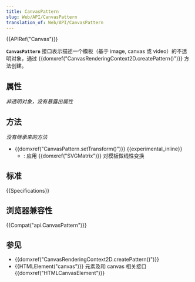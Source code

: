 ```yaml
---
title: CanvasPattern
slug: Web/API/CanvasPattern
translation_of: Web/API/CanvasPattern
---
```

{{APIRef("Canvas")}}

**`CanvasPattern`** 接口表示描述一个模板（基于 image, canvas 或 video）的不透明对象，通过 {{domxref("CanvasRenderingContext2D.createPattern()")}} 方法创建。

## 属性

_非透明对象，没有暴露出属性_

## 方法

_没有继承来的方法_

- {{domxref("CanvasPattern.setTransform()")}} {{experimental_inline}}
  - : 应用 {{domxref("SVGMatrix")}} 对模板做线性变换

## 标准

{{Specifications}}

## 浏览器兼容性

{{Compat("api.CanvasPattern")}}

## 参见

- {{domxref("CanvasRenderingContext2D.createPattern()")}}
- {{HTMLElement("canvas")}} 元素及和 canvas 相关接口 {{domxref("HTMLCanvasElement")}}

